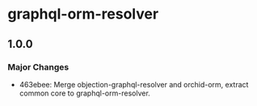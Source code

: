 # graphql-orm-resolver

## 1.0.0

### Major Changes

- 463ebee: Merge objection-graphql-resolver and orchid-orm, extract common core to graphql-orm-resolver.
